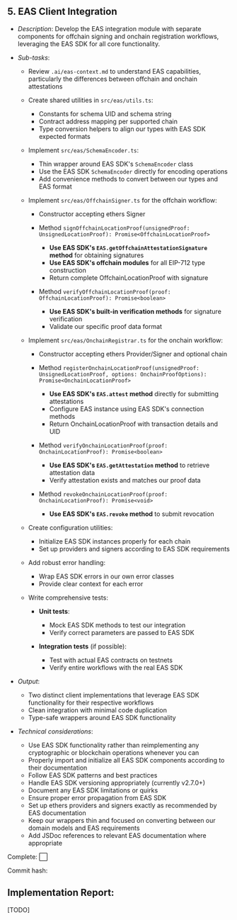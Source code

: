 ## **5. EAS Client Integration**  
   - *Description*: Develop the EAS integration module with separate components for offchain signing and onchain registration workflows, leveraging the EAS SDK for all core functionality.
   
   - *Sub-tasks*: 
     - Review `.ai/eas-context.md` to understand EAS capabilities, particularly the differences between offchain and onchain attestations
     
     - Create shared utilities in `src/eas/utils.ts`:
       - Constants for schema UID and schema string
       - Contract address mapping per supported chain
       - Type conversion helpers to align our types with EAS SDK expected formats
     
     - Implement `src/eas/SchemaEncoder.ts`:
       - Thin wrapper around EAS SDK's `SchemaEncoder` class
       - Use the EAS SDK `SchemaEncoder` directly for encoding operations
       - Add convenience methods to convert between our types and EAS format
     
     - Implement `src/eas/OffchainSigner.ts` for the offchain workflow:
       - Constructor accepting ethers Signer
       - Method `signOffchainLocationProof(unsignedProof: UnsignedLocationProof): Promise<OffchainLocationProof>`
         - **Use EAS SDK's `EAS.getOffchainAttestationSignature` method** for obtaining signatures
         - **Use EAS SDK's offchain modules** for all EIP-712 type construction
         - Return complete OffchainLocationProof with signature
       
       - Method `verifyOffchainLocationProof(proof: OffchainLocationProof): Promise<boolean>`
         - **Use EAS SDK's built-in verification methods** for signature verification
         - Validate our specific proof data format
     
     - Implement `src/eas/OnchainRegistrar.ts` for the onchain workflow:
       - Constructor accepting ethers Provider/Signer and optional chain
       - Method `registerOnchainLocationProof(unsignedProof: UnsignedLocationProof, options: OnchainProofOptions): Promise<OnchainLocationProof>`
         - **Use EAS SDK's `EAS.attest` method** directly for submitting attestations
         - Configure EAS instance using EAS SDK's connection methods
         - Return OnchainLocationProof with transaction details and UID
       
       - Method `verifyOnchainLocationProof(proof: OnchainLocationProof): Promise<boolean>`
         - **Use EAS SDK's `EAS.getAttestation` method** to retrieve attestation data
         - Verify attestation exists and matches our proof data
       
       - Method `revokeOnchainLocationProof(proof: OnchainLocationProof): Promise<void>`
         - **Use EAS SDK's `EAS.revoke` method** to submit revocation
     
     - Create configuration utilities:
       - Initialize EAS SDK instances properly for each chain
       - Set up providers and signers according to EAS SDK requirements
     
     - Add robust error handling:
       - Wrap EAS SDK errors in our own error classes
       - Provide clear context for each error
     
     - Write comprehensive tests:
       - **Unit tests**:
         - Mock EAS SDK methods to test our integration
         - Verify correct parameters are passed to EAS SDK
       
       - **Integration tests** (if possible):
         - Test with actual EAS contracts on testnets
         - Verify entire workflows with the real EAS SDK
   
   - *Output*: 
     - Two distinct client implementations that leverage EAS SDK functionality for their respective workflows
     - Clean integration with minimal code duplication
     - Type-safe wrappers around EAS SDK functionality
   
   - *Technical considerations*: 
     - Use EAS SDK functionality rather than reimplementing any cryptographic or blockchain operations whenever you can
     - Properly import and initialize all EAS SDK components according to their documentation
     - Follow EAS SDK patterns and best practices
     - Handle EAS SDK versioning appropriately (currently v2.7.0+)
     - Document any EAS SDK limitations or quirks
     - Ensure proper error propagation from EAS SDK
     - Set up ethers providers and signers exactly as recommended by EAS documentation
     - Keep our wrappers thin and focused on converting between our domain models and EAS requirements
     - Add JSDoc references to relevant EAS documentation where appropriate

Complete: ⬜️

Commit hash: <todo>

## Implementation Report:

[TODO]